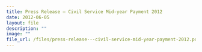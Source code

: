 ```yaml
---
title: Press Release – Civil Service Mid‑year Payment 2012
date: 2012-06-05
layout: file
description: ""
image: ""
file_url: /files/press-release---civil-service-mid-year-payment-2012.pdf
---
```

